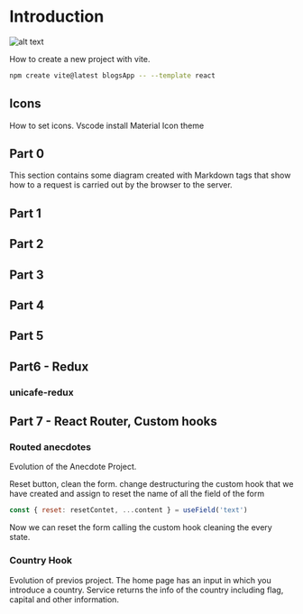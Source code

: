 # Introduction

![alt text](https://github.com/iyustlop/fullstackopen/utils/descarga.svg?raw=true)


How to create a new project with vite.

```bash
npm create vite@latest blogsApp -- --template react
```

## Icons

How to set icons.
Vscode install Material Icon theme

## Part 0

This section contains some diagram created with Markdown tags that show how to a request is carried out by the browser to the server.

## Part 1

## Part 2

## Part 3

## Part 4

## Part 5

## Part6 - Redux

### unicafe-redux

## Part 7 - React Router, Custom hooks

### Routed anecdotes
Evolution of the Anecdote Project. 


Reset button, clean the form. change destructuring the custom hook that we have created and assign to reset the name of all the field of the form 

```javascript 
const { reset: resetContet, ...content } = useField('text')
```

Now we can reset the form calling the custom hook cleaning the every state.
### Country Hook
Evolution of previos project. 
The home page has an input in which you introduce a country. Service returns the info of the country including flag, capital and other information. 

